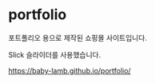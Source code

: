 # portfolio

포트폴리오 용으로 제작된 쇼핑몰 사이트입니다. 

Slick 슬라이더를 사용했습니다.

https://baby-lamb.github.io/portfolio/

